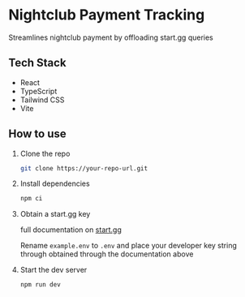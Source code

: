 # Nightclub Payment Tracking

Streamlines nightclub payment by offloading start.gg queries

## Tech Stack

- React
- TypeScript
- Tailwind CSS
- Vite

## How to use

1. Clone the repo

   ```bash
   git clone https://your-repo-url.git
   ```

2. Install dependencies

   ```bash
   npm ci
   ```

3. Obtain a start.gg key

   full documentation on [start.gg](https://developer.start.gg/docs/authentication/)

   Rename `example.env` to `.env` and place your developer key string through obtained through the documentation above

4. Start the dev server

   ```bash
   npm run dev
   ```
